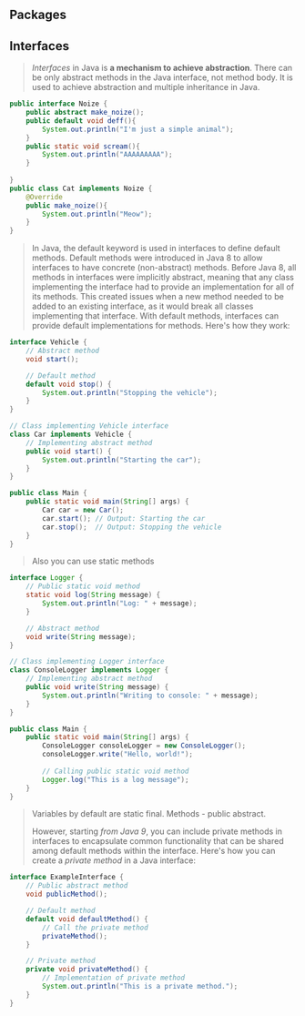 
## Packages

## Interfaces

>*Interfaces* in Java is **a mechanism to achieve abstraction**. There can be only abstract methods in the Java interface, not method body. It is used to achieve abstraction and multiple inheritance in Java. 

```Java
public interface Noize {
	public abstract make_noize();
	public default void deff(){
		System.out.println("I'm just a simple animal");
	}
	public static void scream(){
		System.out.println("AAAAAAAAA");
	}
	
}
public class Cat implements Noize {
	@Override
	public make_noize(){
		System.out.println("Meow");
	}	
}
```

> In Java, the default keyword is used in interfaces to define default methods. Default methods were introduced in Java 8 to allow interfaces to have concrete (non-abstract) methods.
>Before Java 8, all methods in interfaces were implicitly abstract, meaning that any class implementing the interface had to provide an implementation for all of its methods. This created issues when a new method needed to be added to an existing interface, as it would break all classes implementing that interface.
   With default methods, interfaces can provide default implementations for methods. Here's how they work:
```Java
interface Vehicle {
    // Abstract method
    void start();

    // Default method
    default void stop() {
        System.out.println("Stopping the vehicle");
    }
}

// Class implementing Vehicle interface
class Car implements Vehicle {
    // Implementing abstract method
    public void start() {
        System.out.println("Starting the car");
    }
}

public class Main {
    public static void main(String[] args) {
        Car car = new Car();
        car.start(); // Output: Starting the car
        car.stop();  // Output: Stopping the vehicle
    }
}

```

>Also you can use static methods

``` Java
interface Logger {
    // Public static void method
    static void log(String message) {
        System.out.println("Log: " + message);
    }

    // Abstract method
    void write(String message);
}

// Class implementing Logger interface
class ConsoleLogger implements Logger {
    // Implementing abstract method
    public void write(String message) {
        System.out.println("Writing to console: " + message);
    }
}

public class Main {
    public static void main(String[] args) {
        ConsoleLogger consoleLogger = new ConsoleLogger();
        consoleLogger.write("Hello, world!");
    
        // Calling public static void method
        Logger.log("This is a log message");
    }
}

```

>Variables by default are static final. Methods - public abstract. 
>
>However, starting *from Java 9*, you can include private methods in interfaces to encapsulate common functionality that can be shared among default methods within the interface.
Here's how you can create a *private method* in a Java interface:

```Java
interface ExampleInterface {
    // Public abstract method
    void publicMethod();

    // Default method
    default void defaultMethod() {
        // Call the private method
        privateMethod();
    }

    // Private method
    private void privateMethod() {
        // Implementation of private method
        System.out.println("This is a private method.");
    }
}
```
